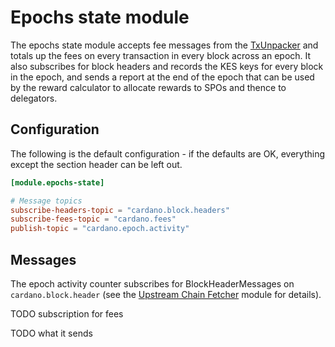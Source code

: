 # Epochs state module

The epochs state module accepts fee messages from the
[TxUnpacker](../tx_unpacker) and totals up the fees on every
transaction in every block across an epoch. It also subscribes for
block headers and records the KES keys for every block in the epoch,
and sends a report at the end of the epoch that can be used by the
reward calculator to allocate rewards to SPOs and thence to
delegators.

## Configuration

The following is the default configuration - if the defaults are OK,
everything except the section header can be left out.

```toml
[module.epochs-state]

# Message topics
subscribe-headers-topic = "cardano.block.headers"
subscribe-fees-topic = "cardano.fees"
publish-topic = "cardano.epoch.activity"

```

## Messages

The epoch activity counter subscribes for BlockHeaderMessages on
`cardano.block.header` (see the [Upstream Chain
Fetcher](../upstream_chain_fetcher) module for details).

TODO subscription for fees

TODO what it sends
